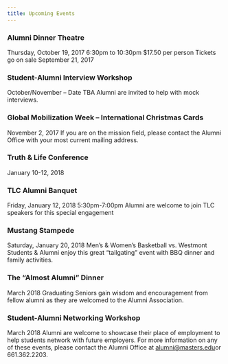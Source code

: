 ```yaml
---
title: Upcoming Events
---
```


### Alumni Dinner Theatre
Thursday, October 19, 2017
6:30pm to 10:30pm
$17.50 per person
Tickets go on sale September 21, 2017

### Student-Alumni Interview Workshop
October/November – Date TBA
Alumni are invited to help with mock interviews.

### Global Mobilization Week – International Christmas Cards
November 2, 2017
If you are on the mission field, please contact the Alumni Office with your most current mailing address.

### Truth & Life Conference
January 10-12, 2018

### TLC Alumni Banquet
Friday, January 12, 2018
5:30pm-7:00pm
Alumni are welcome to join TLC speakers for this special engagement

### Mustang Stampede
Saturday, January 20, 2018
Men’s & Women’s Basketball vs. Westmont
Students & Alumni enjoy this great “tailgating” event with BBQ dinner and family activities.

### The “Almost Alumni” Dinner
March 2018
Graduating Seniors gain wisdom and encouragement from fellow alumni as they are welcomed to the Alumni Association.

### Student-Alumni Networking Workshop
March 2018
Alumni are welcome to showcase their place of employment to help students network with future employers.
For more information on any of these events, please contact the Alumni Office at [alumni@masters.edu](mailto:alumni@masters.edu)or 661.362.2203.